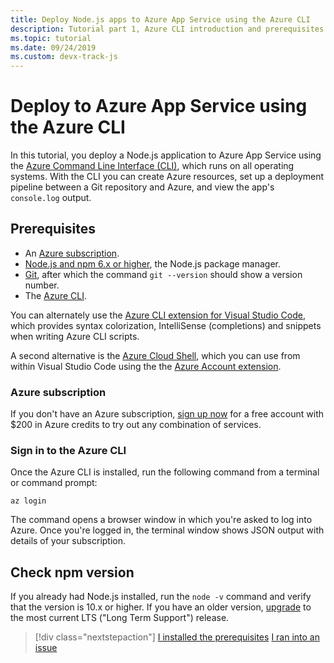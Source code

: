```yaml
---
title: Deploy Node.js apps to Azure App Service using the Azure CLI
description: Tutorial part 1, Azure CLI introduction and prerequisites.
ms.topic: tutorial
ms.date: 09/24/2019
ms.custom: devx-track-js
---
```


# Deploy to Azure App Service using the Azure CLI

In this tutorial, you deploy a Node.js application to Azure App Service using the [Azure Command Line Interface (CLI)](/cli/azure/overview?view=azure-cli-latest), which runs on all operating systems. With the CLI you can create Azure resources, set up a deployment pipeline between a Git repository and Azure, and view the app's `console.log` output.

## Prerequisites

- An [Azure subscription](#azure-subscription).
- [Node.js and npm 6.x or higher](https://nodejs.org/en/download), the Node.js package manager.
- [Git](https://git-scm.com/downloads), after which the command `git --version` should show a version number.
- The [Azure CLI](/cli/azure/install-azure-cli).

You can alternately use the [Azure CLI extension for Visual Studio Code](https://marketplace.visualstudio.com/items?itemName=ms-vscode.azurecli), which provides syntax colorization, IntelliSense (completions) and snippets when writing Azure CLI scripts.

A second alternative is the [Azure Cloud Shell](/azure/cloud-shell/overview), which you can use from within Visual Studio Code using the the [Azure Account extension](https://marketplace.visualstudio.com/items?itemName=ms-vscode.azure-account).

### Azure subscription

If you don't have an Azure subscription, [sign up now](https://azure.microsoft.com/free/?utm_source=campaign&utm_campaign=vscode-tutorial-node-git&mktingSource=vscode-tutorial-node-git) for a free account with $200 in Azure credits to try out any combination of services.

### Sign in to the Azure CLI

Once the Azure CLI is installed, run the following command from a terminal or command prompt:

```azurecli
az login
```

The command opens a browser window in which you're asked to log into Azure. Once you're logged in, the terminal window shows JSON output with details of your subscription.

## Check npm version

If you already had Node.js installed, run the `node -v` command and verify that the version is 10.x or higher. If you have an older version, [upgrade](https://nodejs.org/en/download/) to the most current LTS ("Long Term Support") release.

> [!div class="nextstepaction"]
> [I installed the prerequisites](tutorial-vscode-azure-cli-node-02.md) [I ran into an issue](https://www.research.net/r/PWZWZ52?tutorial=node-deployment&step=getting-started)
